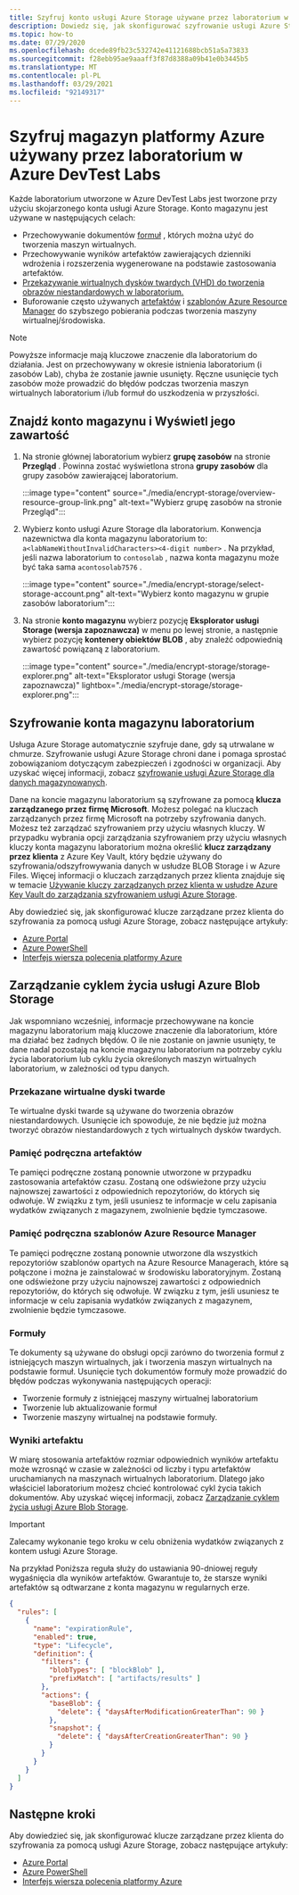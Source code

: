 ```yaml
---
title: Szyfruj konto usługi Azure Storage używane przez laboratorium w Azure DevTest Labs
description: Dowiedz się, jak skonfigurować szyfrowanie usługi Azure Storage używanej przez laboratorium w Azure DevTest Labs
ms.topic: how-to
ms.date: 07/29/2020
ms.openlocfilehash: dcede89fb23c532742e41121688bcb51a5a73833
ms.sourcegitcommit: f28ebb95ae9aaaff3f87d8388a09b41e0b3445b5
ms.translationtype: MT
ms.contentlocale: pl-PL
ms.lasthandoff: 03/29/2021
ms.locfileid: "92149317"
---
```

# <a name="encrypt-azure-storage-used-by-a-lab-in-azure-devtest-labs"></a>Szyfruj magazyn platformy Azure używany przez laboratorium w Azure DevTest Labs
Każde laboratorium utworzone w Azure DevTest Labs jest tworzone przy użyciu skojarzonego konta usługi Azure Storage. Konto magazynu jest używane w następujących celach: 

- Przechowywanie dokumentów [formuł](devtest-lab-manage-formulas.md) , których można użyć do tworzenia maszyn wirtualnych.
- Przechowywanie wyników artefaktów zawierających dzienniki wdrożenia i rozszerzenia wygenerowane na podstawie zastosowania artefaktów. 
- [Przekazywanie wirtualnych dysków twardych (VHD) do tworzenia obrazów niestandardowych w laboratorium.](devtest-lab-create-template.md)
- Buforowanie często używanych [artefaktów](add-artifact-vm.md) i [szablonów Azure Resource Manager](devtest-lab-create-environment-from-arm.md) do szybszego pobierania podczas tworzenia maszyny wirtualnej/środowiska.

> [!NOTE]
> Powyższe informacje mają kluczowe znaczenie dla laboratorium do działania. Jest on przechowywany w okresie istnienia laboratorium (i zasobów Lab), chyba że zostanie jawnie usunięty. Ręczne usunięcie tych zasobów może prowadzić do błędów podczas tworzenia maszyn wirtualnych laboratorium i/lub formuł do uszkodzenia w przyszłości. 

## <a name="locate-the-storage-account-and-view-its-contents"></a>Znajdź konto magazynu i Wyświetl jego zawartość

1. Na stronie głównej laboratorium wybierz **grupę zasobów** na stronie **Przegląd** . Powinna zostać wyświetlona strona **grupy zasobów** dla grupy zasobów zawierającej laboratorium. 

    :::image type="content" source="./media/encrypt-storage/overview-resource-group-link.png" alt-text="Wybierz grupę zasobów na stronie Przegląd":::
1. Wybierz konto usługi Azure Storage dla laboratorium. Konwencja nazewnictwa dla konta magazynu laboratorium to: `a<labNameWithoutInvalidCharacters><4-digit number>` . Na przykład, jeśli nazwa laboratorium to `contosolab` , nazwa konta magazynu może być taka sama `acontosolab7576` . 

    :::image type="content" source="./media/encrypt-storage/select-storage-account.png" alt-text="Wybierz konto magazynu w grupie zasobów laboratorium":::
3. Na stronie **konto magazynu** wybierz pozycję **Eksplorator usługi Storage (wersja zapoznawcza)** w menu po lewej stronie, a następnie wybierz pozycję **kontenery obiektów BLOB** , aby znaleźć odpowiednią zawartość powiązaną z laboratorium. 

   :::image type="content" source="./media/encrypt-storage/storage-explorer.png" alt-text="Eksplorator usługi Storage (wersja zapoznawcza)" lightbox="./media/encrypt-storage/storage-explorer.png":::

## <a name="encrypt-the-lab-storage-account"></a>Szyfrowanie konta magazynu laboratorium
Usługa Azure Storage automatycznie szyfruje dane, gdy są utrwalane w chmurze. Szyfrowanie usługi Azure Storage chroni dane i pomaga sprostać zobowiązaniom dotyczącym zabezpieczeń i zgodności w organizacji. Aby uzyskać więcej informacji, zobacz [szyfrowanie usługi Azure Storage dla danych magazynowanych](../storage/common/storage-service-encryption.md).

Dane na koncie magazynu laboratorium są szyfrowane za pomocą **klucza zarządzanego przez firmę Microsoft**. Możesz polegać na kluczach zarządzanych przez firmę Microsoft na potrzeby szyfrowania danych. Możesz też zarządzać szyfrowaniem przy użyciu własnych kluczy. W przypadku wybrania opcji zarządzania szyfrowaniem przy użyciu własnych kluczy konta magazynu laboratorium można określić **klucz zarządzany przez klienta** z Azure Key Vault, który będzie używany do szyfrowania/odszyfrowywania danych w usłudze BLOB Storage i w Azure Files. Więcej informacji o kluczach zarządzanych przez klienta znajduje się w temacie [Używanie kluczy zarządzanych przez klienta w usłudze Azure Key Vault do zarządzania szyfrowaniem usługi Azure Storage](../storage/common/customer-managed-keys-overview.md).

Aby dowiedzieć się, jak skonfigurować klucze zarządzane przez klienta do szyfrowania za pomocą usługi Azure Storage, zobacz następujące artykuły: 

- [Azure Portal](../storage/common/customer-managed-keys-configure-key-vault.md)
- [Azure PowerShell](../storage/common/customer-managed-keys-configure-key-vault.md)
- [Interfejs wiersza polecenia platformy Azure](../storage/common/customer-managed-keys-configure-key-vault.md)


## <a name="manage-the-azure-blob-storage-life-cycle"></a>Zarządzanie cyklem życia usługi Azure Blob Storage
Jak wspomniano wcześniej, informacje przechowywane na koncie magazynu laboratorium mają kluczowe znaczenie dla laboratorium, które ma działać bez żadnych błędów. O ile nie zostanie on jawnie usunięty, te dane nadal pozostają na koncie magazynu laboratorium na potrzeby cyklu życia laboratorium lub cyklu życia określonych maszyn wirtualnych laboratorium, w zależności od typu danych.

### <a name="uploaded-vhds"></a>Przekazane wirtualne dyski twarde
Te wirtualne dyski twarde są używane do tworzenia obrazów niestandardowych. Usunięcie ich spowoduje, że nie będzie już można tworzyć obrazów niestandardowych z tych wirtualnych dysków twardych.

### <a name="artifacts-cache"></a>Pamięć podręczna artefaktów
Te pamięci podręczne zostaną ponownie utworzone w przypadku zastosowania artefaktów czasu. Zostaną one odświeżone przy użyciu najnowszej zawartości z odpowiednich repozytoriów, do których się odwołuje. W związku z tym, jeśli usuniesz te informacje w celu zapisania wydatków związanych z magazynem, zwolnienie będzie tymczasowe.

### <a name="azure-resource-manager-template-cache"></a>Pamięć podręczna szablonów Azure Resource Manager
Te pamięci podręczne zostaną ponownie utworzone dla wszystkich repozytoriów szablonów opartych na Azure Resource Managerach, które są połączone i można je zainstalować w środowisku laboratoryjnym. Zostaną one odświeżone przy użyciu najnowszej zawartości z odpowiednich repozytoriów, do których się odwołuje. W związku z tym, jeśli usuniesz te informacje w celu zapisania wydatków związanych z magazynem, zwolnienie będzie tymczasowe.

### <a name="formulas"></a>Formuły
Te dokumenty są używane do obsługi opcji zarówno do tworzenia formuł z istniejących maszyn wirtualnych, jak i tworzenia maszyn wirtualnych na podstawie formuł. Usunięcie tych dokumentów formuły może prowadzić do błędów podczas wykonywania następujących operacji:

- Tworzenie formuły z istniejącej maszyny wirtualnej laboratorium
- Tworzenie lub aktualizowanie formuł 
- Tworzenie maszyny wirtualnej na podstawie formuły.

### <a name="artifact-results"></a>Wyniki artefaktu
W miarę stosowania artefaktów rozmiar odpowiednich wyników artefaktu może wzrosnąć w czasie w zależności od liczby i typu artefaktów uruchamianych na maszynach wirtualnych laboratorium. Dlatego jako właściciel laboratorium możesz chcieć kontrolować cykl życia takich dokumentów. Aby uzyskać więcej informacji, zobacz [Zarządzanie cyklem życia usługi Azure Blob Storage](../storage/blobs/storage-lifecycle-management-concepts.md).

> [!IMPORTANT]
> Zalecamy wykonanie tego kroku w celu obniżenia wydatków związanych z kontem usługi Azure Storage. 

Na przykład Poniższa reguła służy do ustawiania 90-dniowej reguły wygaśnięcia dla wyników artefaktów. Gwarantuje to, że starsze wyniki artefaktów są odtwarzane z konta magazynu w regularnych erze.

```json
{
  "rules": [
    {
      "name": "expirationRule",
      "enabled": true,
      "type": "Lifecycle",
      "definition": {
        "filters": {
          "blobTypes": [ "blockBlob" ],
          "prefixMatch": [ "artifacts/results" ]
        },
        "actions": {
          "baseBlob": {
            "delete": { "daysAfterModificationGreaterThan": 90 }
          },
          "snapshot": {
            "delete": { "daysAfterCreationGreaterThan": 90 }
          }
        }
      }
    }
  ]
}
```

## <a name="next-steps"></a>Następne kroki
Aby dowiedzieć się, jak skonfigurować klucze zarządzane przez klienta do szyfrowania za pomocą usługi Azure Storage, zobacz następujące artykuły: 

- [Azure Portal](../storage/common/customer-managed-keys-configure-key-vault.md)
- [Azure PowerShell](../storage/common/customer-managed-keys-configure-key-vault.md)
- [Interfejs wiersza polecenia platformy Azure](../storage/common/customer-managed-keys-configure-key-vault.md)